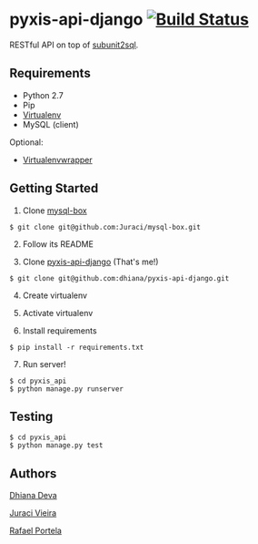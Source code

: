 # pyxis-api-django [![Build Status](https://snap-ci.com/dhiana/pyxis-api-django/branch/master/build_image)](https://snap-ci.com/dhiana/pyxis-api-django/branch/master)
RESTful API on top of [subunit2sql](https://github.com/openstack-infra/subunit2sql).

## Requirements

* Python 2.7
* Pip
* [Virtualenv](https://virtualenv.pypa.io/en/latest/)
* MySQL (client)

Optional:

* [Virtualenvwrapper](http://virtualenvwrapper.readthedocs.org/en/latest/)

## Getting Started

1. Clone [mysql-box](https://github.com/Juraci/mysql-box)

  ```
  $ git clone git@github.com:Juraci/mysql-box.git
  ```
2. Follow its README

3. Clone [pyxis-api-django](https://github.com/dhiana/pyxis-api-django) (That's me!)
  ```
  $ git clone git@github.com:dhiana/pyxis-api-django.git
  ```
4. Create virtualenv

5. Activate virtualenv

6. Install requirements

  ```
  $ pip install -r requirements.txt
  ```
7. Run server!

  ```
  $ cd pyxis_api
  $ python manage.py runserver
  ```

## Testing
```
$ cd pyxis_api
$ python manage.py test
```

## Authors

[Dhiana Deva](https://github.com/dhiana)

[Juraci Vieira](https://github.com/Juraci)

[Rafael Portela](https://github.com/rafaelportela)
